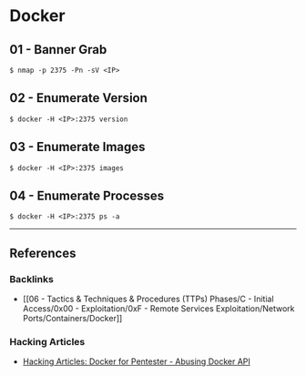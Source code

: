 # Docker

## 01 - Banner Grab

```
$ nmap -p 2375 -Pn -sV <IP>
```

## 02 - Enumerate Version

```
$ docker -H <IP>:2375 version
```

## 03 - Enumerate Images

```
$ docker -H <IP>:2375 images
```

## 04 - Enumerate Processes

```
$ docker -H <IP>:2375 ps -a
```

---
## References

### Backlinks

- [[06 - Tactics & Techniques & Procedures (TTPs) Phases/C - Initial Access/0x00 - Exploitation/0xF - Remote Services Exploitation/Network Ports/Containers/Docker]]

### Hacking Articles

- [Hacking Articles: Docker for Pentester - Abusing Docker API](https://www.hackingarticles.in/docker-for-pentester-abusing-docker-api/)